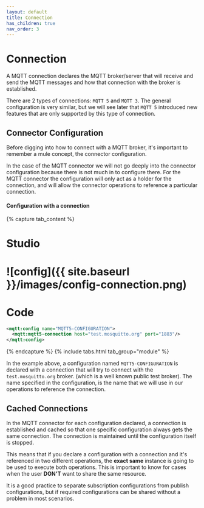 ```yaml
---
layout: default
title: Connection
has_children: true
nav_order: 3
---
```


# Connection

A MQTT connection declares the MQTT broker/server that will receive and send the MQTT messages and how that connection with the broker is established.

There are 2 types of connections: `MQTT 5` and `MQTT 3`. The general configuration is very similar, but we will see later that `MQTT 5` introduced new features that are only supported by this type of connection.

## Connector Configuration 

Before digging into how to connect with a MQTT broker, it's important to remember a mule concept, the connector configuration.

In the case of the MQTT connector we will not go deeply into the connector configuration because there is not much in to configure there. For the MQTT connector the configuration will only act as a holder for the connection, and will allow the connector operations to reference a particular connection.

#### Configuration with a connection
{% capture tab_content %}

Studio
===
![config]({{ site.baseurl }}/images/config-connection.png)
====

Code
===

```xml
<mqtt:config name="MQTT5-CONFIGURATION">
  <mqtt:mqtt5-connection host="test.mosquitto.org" port="1883"/>
</mqtt:config>
```

{% endcapture %}
{% include tabs.html tab_group="module" %}

In the example above, a configuration named `MQTT5-CONFIGURATION` is declared with a connection that will try to connect with the `test.mosquitto.org` broker. (which is a well known public test broker). The name specified in the configuration, is the name that we will use in our operations to reference the connection.

## Cached Connections

In the MQTT connector for each configuration declared, a connection is established and cached so that one specific configuration always gets the same connection. The connection is maintained until the configuration itself is stopped.

This means that if you declare a configuration with a connection and it's referenced in two different operations, the **exact same** instance is going to be used to execute both operations. This is important to know for cases when the user **DON'T** want to share the same resource.

It is a good practice to separate subscription configurations from publish configurations, but if required configurations can be shared without a problem in most scenarios. 

